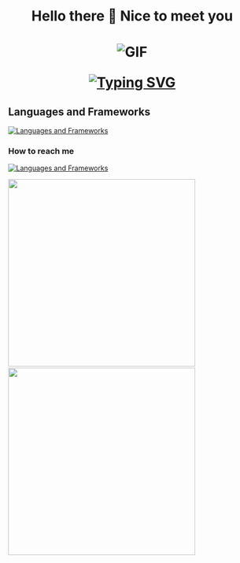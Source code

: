 <p align="center">
  <h1 align="center">Hello there 👋 Nice to meet you <h1>
</p>

 <div align="center" width="50">
  <img align="center" alt="GIF" src="https://media.giphy.com/media/L8K62iTDkzGX6/giphy.gif" />
</div>
 <p align="center">
 <a href="https://git.io/typing-svg"><img src="https://readme-typing-svg.herokuapp.com?font=Fira+Code&pause=1000&center=true&vCenter=true&color=6622cc&size=40&width=800&height=100&lines=Welcome+to+Amanuel's+Workspace;I'm+a+Full-Stack+Web+Developer" alt="Typing SVG" /></a>
</p>

##  Languages and Frameworks

[![Languages and Frameworks](https://skillicons.dev/icons?i=javascript,html,css,bootstrap,webpack,regex,figma,vscode,idea,java,cpp,git,github)](https://skillicons.dev)
    
### How to reach me
[![Languages and Frameworks](https://skillicons.dev/icons?i=twitter)](https://twitter.com/i_amanuel)
   
    

<div> 
  <img width="380" src="https://github-readme-stats.vercel.app/api?username=Bondok6&show_icons=true&theme=radical"/> &nbsp;
  <img width="380" src="http://github-readme-streak-stats.herokuapp.com?user=Bondok6&theme=radical&date_format=M%20j%5B%2C%20Y%5D"/>
</div>

